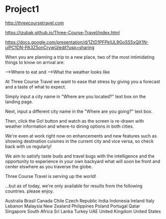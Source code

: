 # Project1

http://threecoursetravel.com

https://jzubak.github.io/Three-Course-Travel/index.html

https://docs.google.com/presentation/d/1ZtD1PFPklUL9GoSS5xQX1N-ulPC1DN-PA3Z5onCrywU/edit?usp=sharing

When you are planning a trip to a new place, two of the most intimidating things to know on arrival are:

 -->Where to eat and
 -->What the weather looks like
 
At Three Course Travel we want to ease that stress by giving you a forecast and a taste of what to expect.

Simply input a city name in "Where are you located?" text box on the landing page.

Next, input a different city name in the "Where are you going?" text box.

Then, click the Go! button and watch as the screen is re-drawn with weather information and where-to dining options in both cities.

We're even at work right now on enhancements and new features such as showing destination cuisines in the current city and vice versa, so check back with us regularly!

We aim to satisfy taste buds and travel bugs with the intelligence and the opportunity to experience in your own backyard what will soon be front and center elswhere as you traverse the globe.

Three Course Travel is serving up the world! 

...but as of today, we're only available for results from the following countries. please enjoy.

Australia
Brasil
Canada
Chile
Czech Republic
India
Indonesia
Ireland
Italy
Lebanon
Malaysia
New Zealand
Philippines
Poland
Portugal
Qatar
Singapore
South Africa
Sri Lanka
Turkey
UAE
United Kingdom
United States

